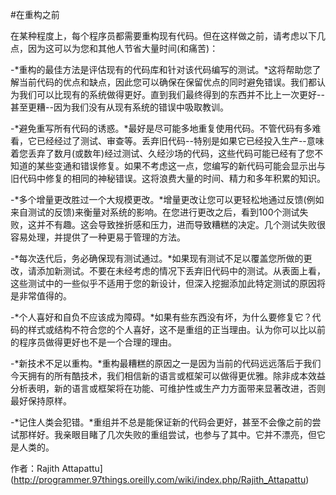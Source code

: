 #在重构之前

在某种程度上，每个程序员都需要重构现有代码。但在这样做之前，请考虑以下几点，因为这可以为您和其他人节省大量时间(和痛苦)：

-*重构的最佳方法是评估现有的代码库和针对该代码编写的测试。*这将帮助您了解当前代码的优点和缺点，因此您可以确保在保留优点的同时避免错误。我们都认为我们可以比现有的系统做得更好。直到我们最终得到的东西并不比上一次更好--甚至更糟--因为我们没有从现有系统的错误中吸取教训。

-*避免重写所有代码的诱惑。*最好是尽可能多地重复使用代码。不管代码有多难看，它已经经过了测试、审查等。丢弃旧代码--特别是如果它已经投入生产--意味着您丢弃了数月(或数年)经过测试、久经沙场的代码，这些代码可能已经有了您不知道的某些变通和错误修复。如果不考虑这一点，您编写的新代码可能会显示出与旧代码中修复的相同的神秘错误。这将浪费大量的时间、精力和多年积累的知识。

-*多个增量更改胜过一个大规模更改。*增量更改让您可以更轻松地通过反馈(例如来自测试的反馈)来衡量对系统的影响。在您进行更改之后，看到100个测试失败，这并不有趣。这会导致挫折感和压力，进而导致糟糕的决定。几个测试失败很容易处理，并提供了一种更易于管理的方法。

-*每次迭代后，务必确保现有测试通过。*如果现有测试不足以覆盖您所做的更改，请添加新测试。不要在未经考虑的情况下丢弃旧代码中的测试。从表面上看，这些测试中的一些似乎不适用于您的新设计，但深入挖掘添加此特定测试的原因将是非常值得的。

-*个人喜好和自负不应该成为障碍。*如果有些东西没有坏，为什么要修复它？代码的样式或结构不符合您的个人喜好，这不是重组的正当理由。认为你可以比以前的程序员做得更好也不是一个合理的理由。

-*新技术不足以重构。*重构最糟糕的原因之一是因为当前的代码远远落后于我们今天拥有的所有酷技术，我们相信新的语言或框架可以做得更优雅。除非成本效益分析表明，新的语言或框架将在功能、可维护性或生产力方面带来显著改进，否则最好保持原样。

-*记住人类会犯错。*重组并不总是能保证新的代码会更好，甚至不会像之前的尝试那样好。我亲眼目睹了几次失败的重组尝试，也参与了其中。它并不漂亮，但它是人类的。

作者：Rajith Attapattu](http://programmer.97things.oreilly.com/wiki/index.php/Rajith_Attapattu)